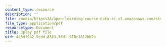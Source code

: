 ```yaml
---
content_type: resource
description: ''
file: /media/https%3A/open-learning-course-data-rc.s3.amazonaws.com/sts-050-the-history-of-mit-spring-2011/4e8df9a29cdd858336d1978c1812bb2b_Fw92I_zpmRU.pdf
file_type: application/pdf
resourcetype: Document
title: 3play pdf file
uid: 4e8df9a2-9cdd-8583-36d1-978c1812bb2b
---
```

